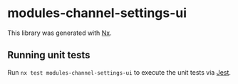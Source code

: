 # modules-channel-settings-ui

This library was generated with [Nx](https://nx.dev).

## Running unit tests

Run `nx test modules-channel-settings-ui` to execute the unit tests via [Jest](https://jestjs.io).
